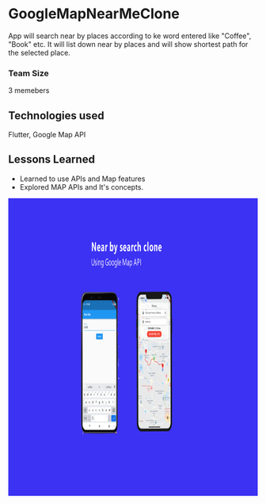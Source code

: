 # GoogleMapNearMeClone

App will search near by places according to ke word entered like "Coffee", "Book" etc. It will list down near by places and will show shortest path for the selected place.

### Team Size
3 memebers

## Technologies used

Flutter, Google Map API

## Lessons Learned

- Learned to use APIs and Map features
- Explored MAP APIs and It's concepts.

<div>
<img src="https://github.com/SuhaneeMavar/GoogleMapNearMeClone/blob/main/screenshots/App.png" width="100%" height="600px">
</div>
